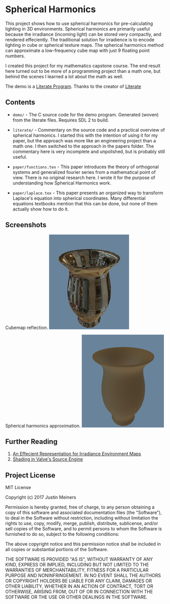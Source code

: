 # Spherical Harmonics

This project shows how to use spherical harmonics for pre-calculating lighting in 3D environments. Spherical harmonics are primarily useful because the irradiance (incoming light) can be stored very compactly, and rendered effeciently. The traditional solution for irradience is to encode lighting in cube or spherical texture maps. The spherical harmonics method can approximate a low-frequency cube map with just 9 floating point numbers.

I created this project for my mathematics capstone course. The end result here turned out to be more of a programming project than a math one, but behind the scenes I learned a lot about the math as well.

The demo is a [Literate Program](https://en.wikipedia.org/wiki/Literate_programming). Thanks to the creator of [Literate](https://github.com/zyedidia/Literate)

## Contents

- `demo/` - The C source code for the demo program. Generated (woven) from the literate files. Requires SDL 2 to build.

- `literate/` - Commentary on the source code and a practical overview of spherical harmonics. I started this with the intention of using it for my paper, but the approach was more like an engineering project than a math one. I then switched to the approach in the papers folder. The commentary here is very incomplete and unpolished, but is probably still useful.

- `paper/functions.tex` - This paper introduces the theory of orthogonal systems and generalized fourier series from a mathematical point of view. There is no original research here. I wrote it for the purpose of understanding how Spherical Harmonics work. 

- `paper/laplace.tex` - This paper presents an organized way to transform Laplace's equation into spherical coordinates. Many differential equations textbooks mention that this can be done, but none of them actually show how to do it.

## Screenshots

Cubemap reflection.
![cubemap reflection](screenshots/cubemap.png)

Spherical harmonics approximation.
![spherical harmonics approximation](screenshots/sh.png)

## Further Reading

1. [An Effecient Representation for Irradiance Environment Maps](https://graphics.stanford.edu/papers/envmap/)
2. [Shading in Valve's Source Engine](http://www.valvesoftware.com/publications/2006/SIGGRAPH06_Course_ShadingInValvesSourceEngine.pdf)

## Project License

MIT License

Copyright (c) 2017 Justin Meiners

Permission is hereby granted, free of charge, to any person obtaining a copy of this software and associated documentation files (the "Software"), to deal in the Software without restriction, including without limitation the rights to use, copy, modify, merge, publish, distribute, sublicense, and/or sell copies of the Software, and to permit persons to whom the Software is furnished to do so, subject to the following conditions:

The above copyright notice and this permission notice shall be included in all copies or substantial portions of the Software.

THE SOFTWARE IS PROVIDED "AS IS", WITHOUT WARRANTY OF ANY KIND, EXPRESS OR IMPLIED, INCLUDING BUT NOT LIMITED TO THE WARRANTIES OF MERCHANTABILITY, FITNESS FOR A PARTICULAR PURPOSE AND NONINFRINGEMENT. IN NO EVENT SHALL THE AUTHORS OR COPYRIGHT HOLDERS BE LIABLE FOR ANY CLAIM, DAMAGES OR OTHER LIABILITY, WHETHER IN AN ACTION OF CONTRACT, TORT OR OTHERWISE, ARISING FROM, OUT OF OR IN CONNECTION WITH THE SOFTWARE OR THE USE OR OTHER DEALINGS IN THE SOFTWARE.
